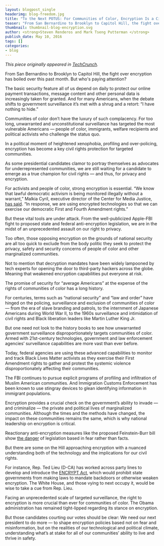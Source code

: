 ```yaml
---
layout: blogpost_single
headerimg: blog-freedom.jpg
title: "To the Next POTUS: For Communities of Color, Encryption Is a Civil Right"
teaser: "From San Bernardino to Brooklyn to Capitol Hill, the fight over encryption has boiled over this past month. But who's paying attention?"
thumbnail: thumbnail-blog-encryption.svg
author: <strong>Steven Renderos and Mark Tseng Putterman </strong>
publish_date: May 10, 2016
tags: []
categories:
- blog
---
```

*This piece originally appeared in [TechCrunch](http://techcrunch.com/2016/05/06/to-the-next-potus-for-communities-of-color-encryption-is-a-civil-right/).*

From San Bernardino to Brooklyn to Capitol Hill, the fight over encryption has boiled over this past month. But who's paying attention?

The basic security feature all of us depend on daily to protect our online payment transactions, message content and other personal data is increasingly taken for granted. And for many Americans, when the debate shifts to government surveillance it’s met with a shrug and a retort: “I have nothing to hide.”

Communities of color don’t have the luxury of such complacency. For too long, unwarranted and unconstitutional surveillance has targeted the most vulnerable Americans — people of color, immigrants, welfare recipients and political activists who challenge the status quo.

In a political moment of heightened xenophobia, profiling and over-policing, encryption has become a key civil rights protection for targeted communities.

As some presidential candidates clamor to portray themselves as advocates for underrepresented communities, we are still waiting for a candidate to emerge as a true champion for civil rights — and thus, for privacy and encryption.

For activists and people of color, strong encryption is essential. “We know that lawful democratic activism is being monitored illegally without a warrant,” Malkia Cyril, executive director of the Center for Media Justice, [has said](http://www.motherjones.com/politics/2016/03/black-lives-matter-apple-fbi-encryption). “In response, we are using encrypted technologies so that we can exercise our democratic First and Fourth Amendment rights.”

But these vital tools are under attack. From the well-publicized Apple-FBI fight to proposed state and federal anti-encryption legislation, we are in the midst of an unprecedented assault on our right to privacy.

Too often, those opposing encryption on the grounds of national security are all too quick to exclude from the body politic they seek to protect the privacy, safety and security concerns of people of color and other marginalized communities.

Not to mention that decryption mandates have been widely lampooned by tech experts for opening the door to third-party hackers across the globe. Meaning that weakened encryption capabilities put everyone at risk.

The promise of security for “average Americans” at the expense of the rights of communities of color has a long history.

For centuries, terms such as “national security” and “law and order” have hinged on the policing, surveillance and exclusion of communities of color — from the era of slave branding and patrols, to the internment of Japanese Americans during World War II, to the 1960s surveillance and intimidation of civil rights and Black liberation leaders like Martin Luther King Jr.

But one need not look to the history books to see how unwarranted government surveillance disproportionately targets communities of color. Armed with 21st-century technologies, government and law enforcement agencies’ surveillance capabilities are more vast than ever before.

Today, federal agencies are using these advanced capabilities to monitor and track Black Lives Matter activists as they exercise their First Amendment rights to gather and protest the systemic violence disproportionately affecting their communities.

The FBI continues to pursue explicit programs of profiling and infiltration of Muslim American communities. And Immigration Customs Enforcement has been known to use stingray devices to glean identifying information in immigrant populations.

Encryption provides a crucial check on the government’s ability to invade — and criminalize — the private and political lives of marginalized communities. Although the times and the methods have changed, the impact on these communities remains the same, which is why national leadership on encryption is critical.

Reactionary anti-encryption measures like the proposed Feinstein-Burr bill show [the danger](https://www.wired.com/2016/04/senates-draft-encryption-bill-privacy-nightmare/) of legislation based in fear rather than facts.

But there are some on the Hill approaching encryption with a nuanced understanding both of the technology and the implications for our civil rights.

For instance, Rep. Ted Lieu (D-CA) has worked across party lines to develop and introduce the [ENCRYPT Act](https://www.congress.gov/bill/114th-congress/house-bill/4528), which would prohibit state governments from making laws to mandate backdoors or otherwise weaken encryption. The White House, and those vying to next occupy it, would be wise to take a cue from Rep. Lieu.

Facing an unprecedented scale of targeted surveillance, the right to encryption is more crucial than ever for communities of color. The Obama administration has remained tight-lipped regarding its stance on encryption.

But those candidates courting our votes should be clear: We need our next president to do more — to shape encryption policies based not on fear and misinformation, but on the realities of our technological and political climate, understanding what’s at stake for all of our communities’ ability to live and thrive in safety.
